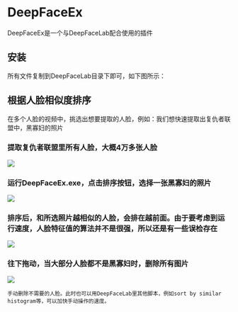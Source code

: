 # DeepFaceEx
DeepFaceEx是一个与DeepFaceLab配合使用的插件

## 安装

所有文件复制到DeepFaceLab目录下即可，如下图所示：


## 根据人脸相似度排序

在多个人脸的视频中，挑选出想要提取的人脸，例如：我们想快速提取出复仇者联盟中，黑寡妇的照片

### 提取复仇者联盟里所有人脸，大概4万多张人脸
![](https://github.com/dotapuppy/DeepFaceEx/blob/master/Images/org.png)

### 运行DeepFaceEx.exe，点击排序按钮，选择一张黑寡妇的照片
![](https://github.com/dotapuppy/DeepFaceEx/blob/master/Images/select.png)

### 排序后，和所选照片越相似的人脸，会排在越前面。由于要考虑到运行速度，人脸特征值的算法并不是很强，所以还是有一些误检存在
![](https://github.com/dotapuppy/DeepFaceEx/blob/master/Images/sorted.png)

### 往下拖动，当大部分人脸都不是黑寡妇时，删除所有图片
![](https://github.com/dotapuppy/DeepFaceEx/blob/master/Images/sorted.png)

    手动删除不需要的人脸。此时也可以用DeepFaceLab里其他脚本，例如sort by similar histogram等，可以加快手动操作的速度。
